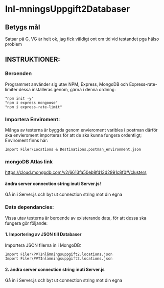 # Inl-mningsUppgift2Databaser
## Betygs mål
Satsar på G, VG är helt ok, jag fick väldigt ont om tid vid testandet pga hälso problem
## INSTRUKTIONER:
### Beroenden
Programmet använder sig utav NPM, Express, MongoDB och Express-rate-limiter
dessa installeras genom, gärna i denna ordning:

    "npm init -y"
    "npm i express mongoose"
    "npm i express-rate-limit"

### Importera Enviroment:
Många av testerna är byggda genom envieroment varibles i postman därför ska envieroment importeras för att de ska kunna fungera ordentligt;
Enviroment finns här:

    Import Filer\Locations & Destinations.postman_environment.json

### mongoDB Atlas link
https://cloud.mongodb.com/v2/6613fa50eb8fd13d2991c8f0#/clusters
#### ändra server connection string inuti Server.js!
Gå in i Server.js och byt ut connection string mot din egna
### Data dependancies:
Vissa utav testerna är beroende av existerande data, för att dessa ska fungera gör följande:
#### 1. Importering av JSON till Databaser
Importera JSON filerna in i MongoDB:

    Import Filer\PVTInlämningsuppgift2.locations.json
    Import Filer\PVTInlämningsuppgift2.locations.json

#### 2. ändra server connection string inuti Server.js
Gå in i Server.js och byt ut connection string mot din egna
  
  